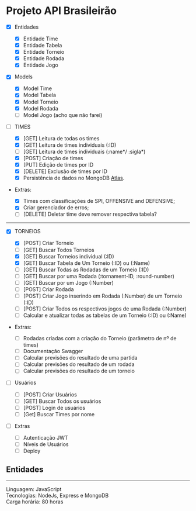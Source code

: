 # Projeto API Brasileirão

- [x] Entidades

  - [x] Entidade Time
  - [x] Entidade Tabela
  - [x] Entidade Torneio
  - [x] Entidade Rodada
  - [x] Entidade Jogo

- [x] Models

  - [x] Model Time
  - [x] Model Tabela
  - [x] Model Torneio
  - [x] Model Rodada
  - [ ] Model Jogo (acho que não farei)

- [ ] TIMES

  - [x] [GET] Leitura de todas os times
  - [x] [GET] Leitura de times individuais (:ID)
  - [ ] [GET] Leitura de times individuais (:name\*/ :sigla\*)
  - [x] [POST] Criação de times
  - [x] [PUT] Edição de times por ID
  - [x] [DELETE] Exclusão de times por ID
  - [x] Persistência de dados no MongoDB [Atlas](https://account.mongodb.com/account/login).

- Extras:

  - [x] Times com classificações de SPI, OFFENSIVE and DEFENSIVE;
  - [x] Criar gerenciador de erros;
  - [ ] [DELETE] Deletar time deve remover respectiva tabela?

---

- [x] TORNEIOS

  - [x] [POST] Criar Torneio
  - [ ] [GET] Buscar Todos Torneios
  - [x] [GET] Buscar Torneios individual (:ID)
  - [x] [GET] Buscar Tabela de Um Torneio (:ID) ou (:Name)
  - [ ] [GET] Buscar Todas as Rodadas de um Torneio (:ID)
  - [ ] [GET] Buscar por uma Rodada (:tornament-ID, :round-number)
  - [ ] [GET] Buscar por um Jogo (:Number)
  - [ ] [POST] Criar Rodada
  - [ ] [POST] Criar Jogo inserindo em Rodada (:Number) de um Torneio (:ID)
  - [ ] [POST] Criar Todos os respectivos jogos de uma Rodada (:Number)
  - [ ] Calcular e atualizar todas as tabelas de um Torneio (:ID) ou (:Name)

- Extras:

  - [ ] Rodadas criadas com a criação do Torneio (parâmetro de nº de times)
  - [ ] Documentação Swagger
  - [ ] Calcular previsões do resultado de uma partida
  - [ ] Calcular previsões do resultado de um rodada
  - [ ] Calcular previsões do resultado de um torneio

- [ ] Usuários

  - [ ] [POST] Criar Usuários
  - [ ] [GET] Buscar Todos os usuários
  - [ ] [POST] Login de usuários
  - [ ] [Get] Buscar Times por nome

- [ ] Extras
  - [ ] Autenticação JWT
  - [ ] Níveis de Usuários
  - [ ] Deploy

## Entidades



---

Linguagem: JavaScript  
Tecnologias: NodeJs, Express e MongoDB  
Carga horária: 80 horas
